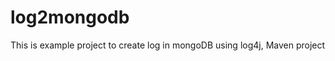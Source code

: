 log2mongodb
===========

This is example project to  create log in mongoDB using log4j, Maven project
